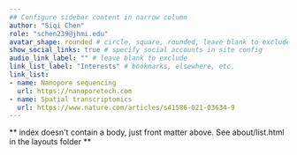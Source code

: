 ```yaml
---
## Configure sidebar content in narrow column
author: "Siqi Chen"
role: "schen239@jhmi.edu"
avatar_shape: rounded # circle, square, rounded, leave blank to exclude
show_social_links: true # specify social accounts in site config
audio_link_label: "" # leave blank to exclude
link_list_label: "Interests" # bookmarks, elsewhere, etc.
link_list:
- name: Nanopore sequencing
  url: https://nanoporetech.com
- name: Spatial transcriptomics
  url: https://www.nature.com/articles/s41586-021-03634-9
---
```


** index doesn't contain a body, just front matter above.
See about/list.html in the layouts folder **